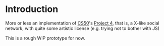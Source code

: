 # Introduction
More or less an implementation of [CS50][cs50]'s [Project 4][project4],
that is, a X-like social network, with quite some artistic license (e.g.
trying not to bother with JS)

This is a rough WIP prototype for now.

[cs50]:     https://cs50.harvard.edu/web/2020/
[project4]: https://cs50.harvard.edu/web/2020/projects/4/network/
